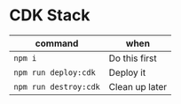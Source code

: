 # CDK Stack

| command               | when           |
| --------------------- | -------------- |
| `npm i`               | Do this first  |
| `npm run deploy:cdk`  | Deploy it      |
| `npm run destroy:cdk` | Clean up later |
